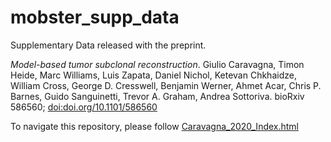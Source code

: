 # mobster_supp_data

Supplementary Data released with the preprint.

_Model-based tumor subclonal reconstruction_. Giulio Caravagna, Timon Heide, Marc Williams, Luis Zapata, Daniel Nichol, Ketevan Chkhaidze, William Cross, George D. Cresswell, Benjamin Werner, Ahmet Acar, Chris P. Barnes, Guido Sanguinetti, Trevor A. Graham, Andrea Sottoriva. bioRxiv 586560; [doi:doi.org/10.1101/586560](https://doi.org/10.1101/586560)

To navigate this repository, please follow [Caravagna_2020_Index.html](https://github.com/caravagn/mobster_supp_data/blob/master/Caravagna_2020_Index.html)
